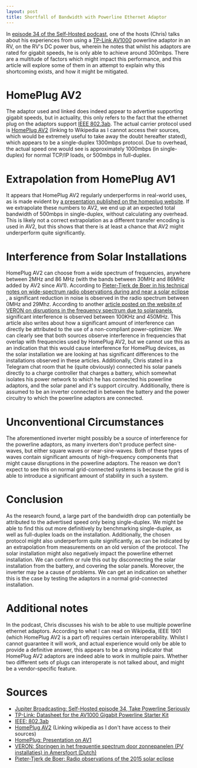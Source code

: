 ```yaml
---
layout: post
title: Shortfall of Bandwidth with Powerline Ethernet Adaptor
---
```


In [episode 34 of the Self-Hosted podcast][self-hosted-34], one of the hosts
(Chris) talks about his experiences from using a
[TP-Link AV1000][av1000-datasheet] powerline adaptor in an RV, on the RV's DC
power bus, wherein he notes that whilst his adaptors are rated for gigabit
speeds, he is only able to achieve around 300mbps.
There are a multitude of factors which might impact this performance, and this
article will explore some of them in an attempt to explain why this shortcoming
exists, and how it might be mitigated.

# HomePlug AV2

The adaptor used and linked does indeed appear to advertise supporting gigabit
speeds, but in actuality, this only refers to the fact that the ethernet plug
on the adaptors support [IEEE 802.3ab][ieee802.3ab].
The actual carrier protocol used is [HomePlug AV2][av2] (linking to Wikipedia
as I cannot access their sources, which would be extremely useful to take away
the doubt hereafter stated), which appears to be a single-duplex 1300mbps
protocol.
Due to overhead, the actual speed one would see is approximately 1000mbps (in
single-duplex) for normal TCP/IP loads, or 500mbps in full-duplex.

# Extrapolation from HomePlug AV1

It appears that HomePlug AV2 regularly underperforms in real-world uses,
as is made evident by
[a presentation published on the homeplug website][av1-presentation].
If we extrapolate these numbers to AV2, we end up at an expected total
bandwidth of 500mbps in single-duplex, without calculating any overhead.
This is likely not a correct extrapolation as a different transfer encoding
is used in AV2, but this shows that there is at least a chance that AV2
might underperform quite significantly.

# Interference from Solar Installations

HomePlug AV2 can choose from a wide spectrum of frequencies, anywhere between
2MHz and 86 MHz (with the bands between 30MHz and 86MHz added by AV2 since
AV1).
According to [Pieter-Tjerk de Boer in his technical notes on wide-spectrum
radio observations during and near a solar eclipse
][ptdeboer-technotes-eclipse], a significant reduction in noise is observed
in the radio spectrum between 0MHz and 29Mhz.
According to another [article posted on the website of VERON on disruptions
in the frequency spectrum due to solarpanels][veron-pv-article], significant
interference is observed between 100KHz and 450MHz.
This article also writes about how a significant amount of interference can
directly be attributed to the use of a non-compliant power-optimizer.
We can clearly see that both sources observe interference in frequencies that
overlap with frequencies used by HomePlug AV2, but we cannot use this as
an indication that this would cause interference for HomePlug devices, as
the solar installation we are looking at has significant differences to the
installations observed in these articles.
Additionally, Chris stated in a Telegram chat room that he (quite obviously)
connected his solar panels directly to a charge controller that charges a
battery, which somewhat isolates his power network to which he has connected
his powerline adaptors, and the solar panel and it's support circuitry.
Additionally, there is assumed to be an inverter connected in between the
battery and the power circuitry to which the powerline adaptors are connected.

# Unconventional Circumstances

The aforementioned inverter might possibly be a source of interference for the
powerline adaptors, as many inverters don't produce perfect sine-waves, but
either square waves or near-sine-waves.
Both of these types of waves contain significant amounts of high-frequency
components that might cause disruptions in the powerline adaptors.
The reason we don't expect to see this on normal grid-connected systems is
because the grid is able to introduce a significant amount of stability in such
a system.

# Conclusion

As the research found, a large part of the bandwidth drop can potentially be
attributed to the advertised speed only being single-duplex.
We might be able to find this out more definitively by benchmarking
single-duplex, as well as full-duplex loads on the installation.
Additionally, the chosen protocol might also underperform quite significantly,
as can be indicated by an extrapolation from measurements on an old version
of the protocol.
The solar installation might also negatively impact the powerline ethernet
installation.
We can confirm or rule this out by disconnecting the solar installation from
the battery, and covering the solar panels.
Moreover, the inverter may be a cause of problems.
We can get an indication on whether this is the case by testing the adaptors
in a normal grid-connected installation.


# Additional notes

In the podcast, Chris discusses his wish to be able to use multiple powerline
ethernet adaptors.
According to what I can read on Wikipedia, IEEE 1901 (which HomePlug AV2 is a
part of) requires certain interoperability.
Whilst I cannot guarantee it will work, and actual experience would only be
able to provide a definitive answer, this appears to be a strong indicator that
HomePlug AV2 adaptors are indeed able to work in multiple pairs.
Whether two different sets of plugs can interoperate is not talked about, and
might be a vendor-specific feature.

# Sources

* [Jupiter Broadcasting: Self-Hosted episode 34, Take Powerline Seriously][self-hosted-34]
* [TP-Link: Datasheet for the AV1000 Gigabit Powerline Starter Kit][av1000-datasheet]
* [IEEE: 802.3ab][ieee802.3ab]
* [HomePlug AV2][av2] (Linking wikipedia as I don't have access to their sources)
* [HomePlug: Presentation on AV1][av1-presentation]
* [VERON: Storingen in het frequentie spectrum door zonnepanelen (PV installaties) in Amersfoort (Dutch)][veron-pv-article]
* [Pieter-Tjerk de Boer: Radio observations of the 2015 solar eclipse][ptdeboer-technotes-eclipse]

[self-hosted-34]: https://www.jupiterbroadcasting.com/143672/take-powerline-seriously-self-hosted-34/
[av1000-datasheet]: https://static.tp-link.com/2018/201804/20180428/TL-PA7010%20KIT(US)3.0.pdf
[ieee802.3ab]: https://ieeexplore.ieee.org/document/798775
[av2]: https://en.wikipedia.org/wiki/HomePlug
[av1-presentation]: https://web.archive.org/web/20150923143912/http://www.homeplug.org/media/filer_public/25/4f/254f6adb-096a-4913-842b-91e3775da045/devolo_presentation.pdf
[veron-pv-article]: https://www.veron.nl/vereniging/commissies-en-werkgroepen/emc-emf/storingen-en-ontstoren-in-de-praktijk/storing-door-pv-installaties-amersfoort/
[ptdeboer-technotes-eclipse]: http://www.pa3fwm.nl/signals/eclipse2015/

